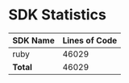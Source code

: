 # SDK Statistics

| SDK Name | Lines of Code |
| -------- | ------------- |
| ruby | 46029 |
| **Total** | 46029 |
